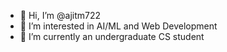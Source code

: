 - 👋 Hi, I’m @ajitm722
- 👀 I’m interested in AI/ML and Web Development
- 🌱 I’m currently an undergraduate CS student

